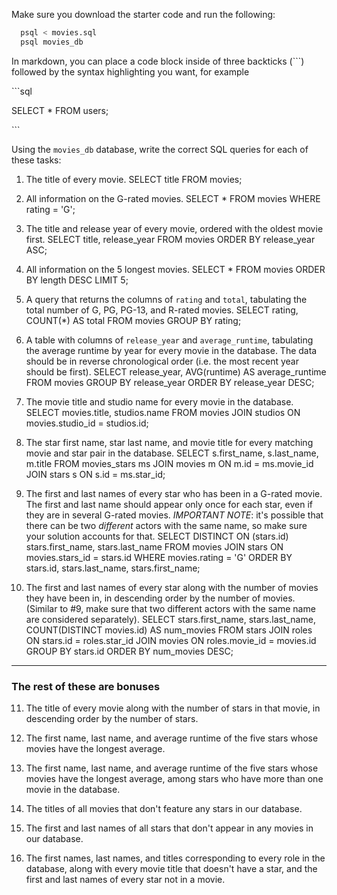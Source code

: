 Make sure you download the starter code and run the following:

```sh
  psql < movies.sql
  psql movies_db
```

In markdown, you can place a code block inside of three backticks (```) followed by the syntax highlighting you want, for example

\```sql

SELECT \* FROM users;

\```

Using the `movies_db` database, write the correct SQL queries for each of these tasks:

1.  The title of every movie.
SELECT title FROM movies;

2.  All information on the G-rated movies.
SELECT * FROM movies WHERE rating = 'G';

3.  The title and release year of every movie, ordered with the oldest movie first.
SELECT title, release_year
FROM movies
ORDER BY release_year ASC;
    
4.  All information on the 5 longest movies.
SELECT * 
FROM movies
ORDER BY length DESC
LIMIT 5;

5.  A query that returns the columns of `rating` and `total`, tabulating the
    total number of G, PG, PG-13, and R-rated movies.
SELECT rating, COUNT(*) AS total
FROM movies
GROUP BY rating; 

6.  A table with columns of `release_year` and `average_runtime`,
    tabulating the average runtime by year for every movie in the database. The data should be in reverse chronological order (i.e. the most recent year should be first).
SELECT release_year, AVG(runtime) AS average_runtime
FROM movies
GROUP BY release_year
ORDER BY release_year DESC;

7.  The movie title and studio name for every movie in the
    database.
SELECT movies.title, studios.name
FROM movies
JOIN studios ON movies.studio_id = studios.id;

8.  The star first name, star last name, and movie title for every
    matching movie and star pair in the database.
SELECT s.first_name, s.last_name, m.title
FROM movies_stars ms
JOIN movies m ON m.id = ms.movie_id
JOIN stars s ON s.id = ms.star_id;

9.  The first and last names of every star who has been in a G-rated movie. The first and last name should appear only once for each star, even if they are in several G-rated movies. *IMPORTANT NOTE*: it's possible that there can be two *different* actors with the same name, so make sure your solution accounts for that.
SELECT DISTINCT ON (stars.id) stars.first_name, stars.last_name
FROM movies
JOIN stars ON movies.stars_id = stars.id
WHERE movies.rating = 'G'
ORDER BY stars.id, stars.last_name, stars.first_name;

10. The first and last names of every star along with the number
    of movies they have been in, in descending order by the number of movies. (Similar to #9, make sure
    that two different actors with the same name are considered separately).
SELECT stars.first_name, stars.last_name, COUNT(DISTINCT movies.id) AS num_movies
FROM stars
JOIN roles ON stars.id = roles.star_id
JOIN movies ON roles.movie_id = movies.id
GROUP BY stars.id
ORDER BY num_movies DESC;
****
### The rest of these are bonuses

11. The title of every movie along with the number of stars in
    that movie, in descending order by the number of stars.

12. The first name, last name, and average runtime of the five
    stars whose movies have the longest average.

13. The first name, last name, and average runtime of the five
    stars whose movies have the longest average, among stars who have more than one movie in the database.

14. The titles of all movies that don't feature any stars in our
    database.

15. The first and last names of all stars that don't appear in any movies in our database.

16. The first names, last names, and titles corresponding to every
    role in the database, along with every movie title that doesn't have a star, and the first and last names of every star not in a movie.
